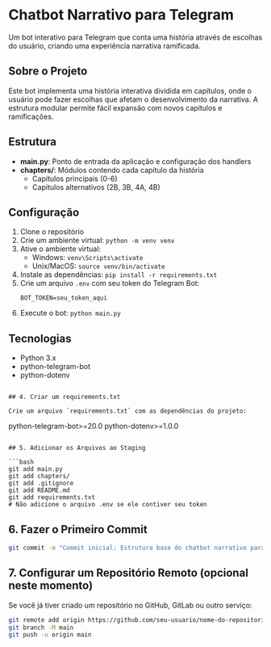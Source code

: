 # Chatbot Narrativo para Telegram

Um bot interativo para Telegram que conta uma história através de escolhas do usuário, criando uma experiência narrativa ramificada.

## Sobre o Projeto

Este bot implementa uma história interativa dividida em capítulos, onde o usuário pode fazer escolhas que afetam o desenvolvimento da narrativa. A estrutura modular permite fácil expansão com novos capítulos e ramificações.

## Estrutura

- **main.py**: Ponto de entrada da aplicação e configuração dos handlers
- **chapters/**: Módulos contendo cada capítulo da história
  - Capítulos principais (0-6)
  - Capítulos alternativos (2B, 3B, 4A, 4B)

## Configuração

1. Clone o repositório
2. Crie um ambiente virtual: `python -m venv venv`
3. Ative o ambiente virtual:
   - Windows: `venv\Scripts\activate`
   - Unix/MacOS: `source venv/bin/activate`
4. Instale as dependências: `pip install -r requirements.txt`
5. Crie um arquivo `.env` com seu token do Telegram Bot:
   ```
   BOT_TOKEN=seu_token_aqui
   ```
6. Execute o bot: `python main.py`

## Tecnologias

- Python 3.x
- python-telegram-bot
- python-dotenv
```

## 4. Criar um requirements.txt

Crie um arquivo `requirements.txt` com as dependências do projeto:

```
python-telegram-bot>=20.0
python-dotenv>=1.0.0
```

## 5. Adicionar os Arquivos ao Staging

```bash
git add main.py
git add chapters/
git add .gitignore
git add README.md
git add requirements.txt
# Não adicione o arquivo .env se ele contiver seu token
```

## 6. Fazer o Primeiro Commit

```bash
git commit -m "Commit inicial: Estrutura base do chatbot narrativo para Telegram"
```

## 7. Configurar um Repositório Remoto (opcional neste momento)

Se você já tiver criado um repositório no GitHub, GitLab ou outro serviço:

```bash
git remote add origin https://github.com/seu-usuario/nome-do-repositorio.git
git branch -M main
git push -u origin main
